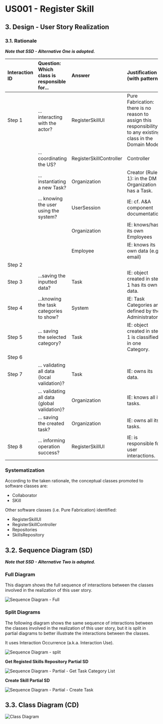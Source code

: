 # US001 - Register Skill

## 3. Design - User Story Realization 

### 3.1. Rationale

_**Note that SSD - Alternative One is adopted.**_

| Interaction ID | Question: Which class is responsible for...                     | Answer                  | Justification (with patterns)                                                                                      |
|:---------------|:----------------------------------------------------------------|:------------------------|:-------------------------------------------------------------------------------------------------------------------|
| Step 1  		  | 	... interacting with the actor?                             | RegisterSkillUI         | Pure Fabrication: there is no reason to assign this responsibility to any existing class in the Domain Model.      |
| 			  	  | 	... coordinating the US?                                    | RegisterSkillController | Controller                                                                                                         |
| 			  	  | 	... instantiating a new Task?                               | Organization            | Creator (Rule 1): in the DM Organization has a Task.                                                               |
| 			  	  | ... knowing the user using the system?                          | UserSession             | IE: cf. A&A component documentation.                                                                               |
| 			  	  | 							                                    | Organization            | IE: knows/has its own Employees                                                                                    |
| 			  	  | 							                                    | Employee                | IE: knows its own data (e.g. email)                                                                                |
| Step 2  		  | 							                                    |                         |                                                                                                                    |
| Step 3  		  | 	...saving the inputted data?                                | Task                    | IE: object created in step 1 has its own data.                                                                     |
| Step 4  		  | 	...knowing the task categories to show?                     | System                  | IE: Task Categories are defined by the Administrators.                                                             |
| Step 5  		  | 	... saving the selected category?                           | Task                    | IE: object created in step 1 is classified in one Category.                                                        |
| Step 6  		  | 							                                    |                         |                                                                                                                    |
| Step 7  		  | 	... validating all data (local validation)?                 | Task                    | IE: owns its data.                                                                                                 | 
| 			  	  | 	... validating all data (global validation)?                | Organization            | IE: knows all its tasks.                                                                                           | 
| 			  	  | 	... saving the created task?                                | Organization            | IE: owns all its tasks.                                                                                            | 
| Step 8  		  | 	... informing operation success?                            | RegisterSkillUI         | IE: is responsible for user interactions.                                                                          | 

### Systematization ##

According to the taken rationale, the conceptual classes promoted to software classes are: 

* Collaborator
* SKill

Other software classes (i.e. Pure Fabrication) identified: 

* RegisterSkillUI  
* RegisterSkillController
* Repositories
* SkillsRepository

## 3.2. Sequence Diagram (SD)

_**Note that SSD - Alternative Two is adopted.**_

### Full Diagram

This diagram shows the full sequence of interactions between the classes involved in the realization of this user story.

![Sequence Diagram - Full](svg/us001-sequence-diagram-full.svg)

### Split Diagrams

The following diagram shows the same sequence of interactions between the classes involved in the realization of this user story, but it is split in partial diagrams to better illustrate the interactions between the classes.

It uses Interaction Occurrence (a.k.a. Interaction Use).

![Sequence Diagram - split](svg/us001-sequence-diagram-split.svg)

**Get Registed Skills Repository Partial SD**

![Sequence Diagram - Partial - Get Task Category List](svg/us001-sequence-diagram-partial-get-skills-repository.svg)

**Create Skill Partial SD**

![Sequence Diagram - Partial - Create Task](svg/us001-sequence-diagram-partial-create-skill.svg)

## 3.3. Class Diagram (CD)

![Class Diagram](svg/us001-class-diagram.svg)